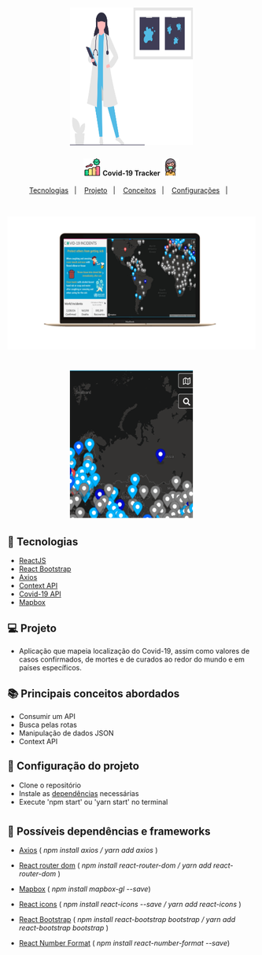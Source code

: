 <h1 align="center">
    <img alt="Medical Care" title="#logo" src=".github/readme-image.svg" width="250px" height="280px"/>
</h1>
<h4 align="center">
    <img alt="Medical Care" title="#logo" src=".github/coronavirus.svg" width="35px" height="35px" /> 
       Covid-19 Tracker 
    <img alt="Medical Care" title="#logo" src=".github/medical-mask.svg" width="35px" height="35px"/>
</h4>

<p align="center">
  <a href="#rocket-tecnologias">Tecnologias</a>&nbsp;&nbsp;&nbsp;|&nbsp;&nbsp;&nbsp;
  <a href="#-projeto">Projeto</a>&nbsp;&nbsp;&nbsp;|&nbsp;&nbsp;&nbsp;
  <a href="#-principais-conceitos-abordados">Conceitos</a>&nbsp;&nbsp;&nbsp;|&nbsp;&nbsp;&nbsp;
  <a href="#-configuração-do-projeto">Configurações</a>&nbsp;&nbsp;&nbsp;|&nbsp;&nbsp;&nbsp;
</p>

<br>

<p align="center">
    <img alt="desktop demo" title="desktop_demo_image" src=".github/desktop-image.png" width="800px" height="270px"/>
</p>
<h1 align="center">
    <img alt="search demo gif" title="search_demo_gif" src=".github/search-demo.gif" height="300px" width="250px" />
</h1>

## :rocket: Tecnologias

- [ReactJS](https://reactjs.org)
- [React Bootstrap](https://react-bootstrap.github.io/)
- [Axios](https://www.npmjs.com/package/axios)
- [Context API](https://pt-br.reactjs.org/docs/context.html)
- [Covid-19 API](https://github.com/mathdroid/covid-19-api)
- [Mapbox](https://www.mapbox.com/)

## 💻 Projeto

- Aplicação que mapeia localização do Covid-19, assim como valores de casos confirmados, de mortes e de curados ao redor do mundo e em países específicos.

## 📚 Principais conceitos abordados

- Consumir um API
- Busca pelas rotas
- Manipulação de dados JSON
- Context API


## 🤔 Configuração do projeto

- Clone o repositório
- Instale as <a href="#bookmark_tabs-possíveis-dependências-ed-frameworks">dependências</a> necessárias
- Execute 'npm start' ou 'yarn start' no terminal
<!-- - Ou clique no link abaixo se deseja apenas visualizar a aplicação :smile:
  
:point_down:**Link da aplicação hospedada no Firebase** :point_down:

 [Weather App](https://weatherapp-559f6.firebaseapp.com/) -->


<h1></h1>

## :bookmark_tabs: Possíveis dependências e frameworks

- [Axios](https://www.npmjs.com/package/axios) ( *npm install axios / yarn add axios* )

- [React router dom](https://reacttraining.com/react-router/web/guides/quick-start) ( *npm install react-router-dom / yarn add react-router-dom* )

- [Mapbox](https://www.mapbox.com/install/js/) ( *npm install mapbox-gl --save*)

- [React icons](https://react-icons.netlify.com/#/) (  *npm install react-icons --save / yarn add react-icons* )

- [React Bootstrap](https://react-bootstrap.github.io/getting-started/introduction/) ( *npm install react-bootstrap bootstrap / yarn add react-bootstrap bootstrap* )

- [React Number Format](https://www.npmjs.com/package/react-number-format) ( *npm install react-number-format --save*)


